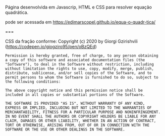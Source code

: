 Página desenvolvida em Javascrip, HTML e CSS para resolver equação quadrática. 

pode ser acessada em https://edimarscopel.github.io/equa-o-quadr-tica/


===

CSS da fração conforme:
    Copyright (c) 2020 by Giorgi Gzirishvili (https://codepen.io/giogziro95/pen/oBzQEd)

    Permission is hereby granted, free of charge, to any person obtaining a copy of this software and associated documentation files (the "Software"), to deal in the Software without restriction, including without limitation the rights to use, copy, modify, merge, publish, distribute, sublicense, and/or sell copies of the Software, and to permit persons to whom the Software is furnished to do so, subject to the following conditions:

    The above copyright notice and this permission notice shall be included in all copies or substantial portions of the Software.

    THE SOFTWARE IS PROVIDED "AS IS", WITHOUT WARRANTY OF ANY KIND, EXPRESS OR IMPLIED, INCLUDING BUT NOT LIMITED TO THE WARRANTIES OF MERCHANTABILITY, FITNESS FOR A PARTICULAR PURPOSE AND NONINFRINGEMENT. IN NO EVENT SHALL THE AUTHORS OR COPYRIGHT HOLDERS BE LIABLE FOR ANY CLAIM, DAMAGES OR OTHER LIABILITY, WHETHER IN AN ACTION OF CONTRACT, TORT OR OTHERWISE, ARISING FROM, OUT OF OR IN CONNECTION WITH THE SOFTWARE OR THE USE OR OTHER DEALINGS IN THE SOFTWARE.